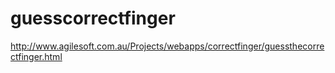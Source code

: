 # guesscorrectfinger

http://www.agilesoft.com.au/Projects/webapps/correctfinger/guessthecorrectfinger.html